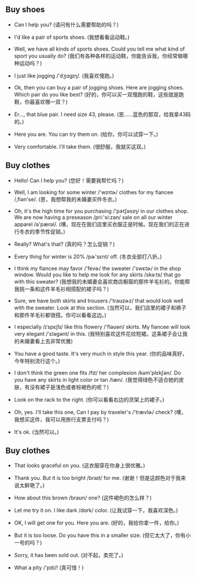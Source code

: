 ## Buy shoes

- Can I help you? (请问有什么需要帮助的吗？)

* I'd like a pair of sports shoes. (我想看看运动鞋。)

- Well, we have all kinds of sports shoes. Could you tell me what kind of sport you usually do? (我们有各种各样的运动鞋，你能告诉我，你经常做哪种运动吗？)

* I just like jogging /'dʒɑgɪŋ/. (我喜欢慢跑。)

- Ok, then you can buy a pair of jogging shoes. Here are jogging shoes. Which pair do you like best? (好的，你可以买一双慢跑的鞋，这些就是跑鞋，你最喜欢哪一双？)

* Er..., that blue pair. I need size 43, please. (恩......蓝色的那双，给我拿43码的。)

- Here you are. You can try them on. (给你，你可以试穿一下。)

* Very comfortable. I'll take them. (很舒服，我就买这双。)

## Buy clothes

- Hello! Can I help you? (您好！需要我帮忙吗？)

* Well, I am looking for some winter /'wɪntɚ/ clothes for my fiancee /,fiən'se/. (恩，我想帮我的未婚妻买件冬衣。)

- Oh, it's the high time for you purchasing /'pɝtʃəsɪŋ/ in our clothes shop. We are now having a preseason /pri:'si:zən/ sale on all our winter apparel /ə'pærəl/. (噢，现在在我们店里买衣服正是时候。现在我们的正在进行冬衣的季节性促销。)

* Really? What's that? (真的吗？怎么促销？)

- Every thing for winter is 20% /pɚ'sɛnt/ off. (冬衣全部打八折。)

* I think my fiancee may favor /'fevɚ/ the sweater /'swɛtɚ/ in the shop window. Would you like to help me look for any skirts /skə:ts/ that go with this sweater? (我想我的未婚妻会喜欢商店橱窗的那件羊毛衫的。你能帮我挑一条和这件羊毛衫相搭配的裙子吗？)

- Sure, we have both skirts and trousers /'traʊzɚz/ that would look well with the sweater. Look at this section. (当然可以，我们店里的裙子和裤子和那件羊毛衫都很搭。你可以看看这边。)

* I especially /ɪˈspɛʃlɪ/ like this flowery /'flaʊəri/ skirts. My fiancee will look very elegant /'ɛləgənt/ in this. (我特别喜欢这件花纹短裙。这条裙子会让我的未婚妻看上去非常优雅)

- You have a good taste. It's very much in style this year. (你的品味真好，今年特别流行这个。)

* I don't think the green one fits /fɪt/ her complexion /kəm'plɛkʃən/. Do you have any skirts in light color or tan /tæn/. (我觉得绿色不适合她的皮肤，有没有裙子是浅色或者棕褐色的呢？)

- Look on the rack to the right. (你可以看看右边的货架上的裙子。)

* Oh, yes. I'll take this one, Can I pay by traveler's /'trævlɚ/ check? (噢，我想买这件，我可以用旅行支票支付吗？)

- It's ok. (当然可以。)

## Buy clothes

- That looks graceful on you. (这衣服穿在你身上很优雅。)

* Thank you. But it is too bright /braɪt/ for me. (谢谢！但是这颜色对于我来说太鲜艳了。)

- How about this brown /braʊn/ one? (这件褐色的怎么样？)

* Let me try it on. I like dark /dɑrk/ color. (让我试穿一下，我喜欢深色。)

- OK, I will get one for you. Here you are. (好的，我给你拿一件，给你。)

* But it is too loose. Do you have this in a smaller size. (但它太大了，你有小一号的吗？)

- Sorry, it has been sold out. (对不起，卖完了。)

* What a pity /'pɪti/! (真可惜！)
